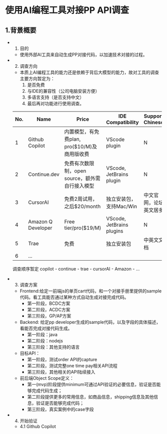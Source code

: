 # 使用AI编程工具对接PP API调查
## 1.背景概要

* 1. 目的
  - 使用外部AI工具来自动生成PP对接代码，以加速技术对接的过程。

* 2. 调查方向
  - 本质上AI编程工具的能力还是依赖于背后大模型的能力，故对工具的调查主要方向暂定为：
    1. 是否免费
    2. 与IDE的兼容性（公司电脑安装方便）
    3. 多语言支持（是否支持中文）
    4. 最后再对功能进行使用调查。
  
  | No. | Name           | Price                            | IDE Compatibility  | Support Chinese | Comment |
  | --- | -------------- | ---------------------------------| ---------------    | --------------- | ------- |
  | 1   | Github Copilot | 内置模型，有免费plan, pro($10/M)及商用版收费 | VScode plugin      |  N              | plugin 29.1M下载，评分3.5/5 |
  | 2   | Continue.dev   | 免费有次数限制，open source，额外需自行接入模型 | VScode, JetBrains plugin   |  N              | plugin 808K下载, 4.5/5
  | 3   | CursorAI       | 免费2周试用，之后$20/month        | 独立安装包，支持Mac/Win | 中文官网，论坛英文居多 | 评论区好评如潮
  | 4   | Amazon Q Developer | Free tier/pro($19/M)        | VScode, JetBrains plugins   |  N              |
  | 5   | Trae | 免费   | 独立安装包             |  中英文文档              |
  | 6   | ... | 

  调查顺序暂定 copilot - continue - trae - cursorAI - Amazon - ...

* 3. 调查方案
    - Frontend:给定一前端js的单页cart代码，和一个对接手册里提供的sample代码。看工具能否通过某种方式自动生成对接完成代码。
      - 第一阶段，BCDC方案
      - 第二阶段，ACDC方案
      - 第三阶段，GP/AP方案
    - Backend: 给定pp developer生成的sample代码，以及字段的具体描述，看能否完成对接代码生成。
      - 第一阶段：java
      - 第二阶段：nodejs
      - 第三阶段：其他支持的语言
    - 目标API： 
      - 第一阶段，测试order API的capture
      - 第二阶段，测试完整one time pay相关API流程
      - 第三阶段，其他相关的API陆续接入
    - 前后端Object Scope定义：
      - 第一(mvp)阶段提供minimum可通过API验证的必要信息，验证是否能够完成代码生成；
      - 第二阶段提供更多的常用信息，如商品信息，shipping信息及其他信息，验证是否能够完成代码；
      - 第三阶段，真实案例中的case字段

* 4. 开始验证
    * 4.1 Github Copilot
